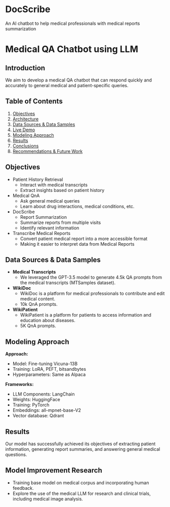 # DocScribe
An AI chatbot to help medical professionals with medical reports summarization

# Medical QA Chatbot using LLM

## Introduction
We aim to develop a medical QA chatbot that can respond quickly and accurately to general medical and patient-specific queries.

## Table of Contents
1. [Objectives](#objectives)
2. [Architecture](#architecture)
3. [Data Sources & Data Samples](#data-sources--data-samples)
4. [Live Demo](#live-demo)
5. [Modeling Approach](#modeling-approach)
6. [Results](#results)
7. [Conclusions](#conclusions)
8. [Recommendations & Future Work](#recommendations--future-work)

## Objectives
- Patient History Retrieval
  - Interact with medical transcripts
  - Extract insights based on patient history
- Medical QnA
  - Ask general medical queries
  - Learn about drug interactions, medical conditions, etc.
- DocScribe
  - Report Summarization
  - Summarize reports from multiple visits
  - Identify relevant information
- Transcribe Medical Reports
  - Convert patient medical report into a more accessible format
  - Making it easier to interpret data from Medical Reports

## Data Sources & Data Samples
- **Medical Transcripts**
  - We leveraged the GPT-3.5 model to generate 4.5k QA prompts from the medical transcripts (MTSamples dataset).
- **WikiDoc**
  - WikiDoc is a platform for medical professionals to contribute and edit medical content.
  - 10k QnA prompts.
- **WikiPatient**
  - WikiPatient is a platform for patients to access information and education about diseases.
  - 5K QnA prompts.

## Modeling Approach
**Approach:**
- Model: Fine-tuning Vicuna-13B
- Training: LoRA, PEFT, bitsandbytes
- Hyperparameters: Same as Alpaca

**Frameworks:**
- LLM Components: LangChain
- Weights: HuggingFace
- Training: PyTorch
- Embeddings: all-mpnet-base-V2
- Vector database: Qdrant

## Results
Our model has successfully achieved its objectives of extracting patient information, generating report summaries, and answering general medical questions.

## Model Improvement Research
- Training base model on medical corpus and incorporating human feedback.
- Explore the use of the medical LLM for research and clinical trials, including medical image analysis.
